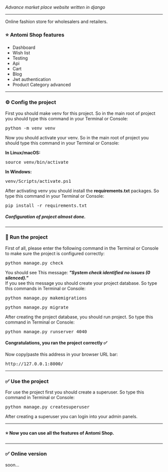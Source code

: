 <p>

<!--   <img src="https://github.com/AminAliH47/PicoStyle/blob/main/static/img/logo-image.png?raw=true" alt="PicoStyle" width="40%"> -->

  <p>
    <i>
    Advance market place website written in django
    </i>
  </p>

  <hr>

<p>
Online fashion store for wholesalers and retailers. <br>
</p>

<h3>
⭐️ Antomi Shop features 
</h3>

<ul>
  <li>Dashboard  </li>
  <li>Wish list  </li>
  <li>Testing  </li>
  <li>Api  </li>
  <li>Cart  </li>
  <li>Blog  </li>
  <li>Jwt authentication  </li>
  <li>Product Category advanced  </li>
</ul>

<hr>

<h3>
⚙️ Config the project
</h3>

<p>
First you should make venv for this project.
So in the main root of project you should type this command in your Terminal or Console: 
</p>
<pre>
python -m venv venv
</pre>
<p>
Now you should activate your venv.
So in the main root of project you should type this command in your Terminal or Console: 
</p>
<b>
In Linux/macOS:
</b>
<pre>
source venv/bin/activate
</pre>
<b>
In Windows:
</b>
<pre>
venv/Scripts/activate.ps1
</pre>

<p>
After activating venv you should install the <b>requirements.txt</b> packages. So type this command in your Terminal or Console: 
</p>
<pre>
pip install -r requirements.txt
</pre>
<h5>
Configuration of project almost done.
</h5>

<hr>

<h3>
🏁 Run the project
</h3>
<p>
First of all, please enter the following command in the Terminal or Console to make sure the project is configured correctly:
</p>
<pre>
python manage.py check
</pre>
<p>
You should see This message:
  <strong>
    <i>
      "System check identified no issues (0 silenced)."
    </i>
  </strong>
  <br>
  If you see this message you should create your project database. So type this commands in Terminal or Console:
</p>

<pre>
python manage.py makemigrations
</pre>
<pre>
python manage.py migrate
</pre>

<p>
After creating the project database, you should run project. So type this command in Terminal or Console:
</p>
<pre>
python manage.py runserver 4040
</pre>

<h4>
Congratulations, you ran the project correctly ✅
</h4>

<p>
Now copy/paste this address in your browser URL bar:
</p>
<pre>
http://127.0.0.1:8000/
</pre>

<hr>

<h3>
✅ Use the project
</h3>

<p>
For use the project first you should create a superuser. So type this command in Terminal or Console:
</p>
<pre>
python manage.py createsuperuser
</pre>
<p>
After creating a superuser you can login into your admin panels.
</p>

<hr>
<h4>
⭐️ Now you can use all the features of Antomi Shop.
</h4>

<hr/>
<h3>
✅ Online version
</h3>
<p>soon...</p>
